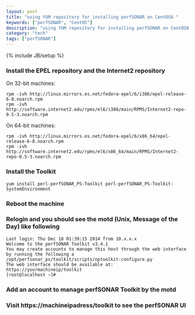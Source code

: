 ```yaml
---
layout: post
title: "using YUM repository for installing perfSONAR on CentOS6 "
keywords: ["perfSONAR", "CentOS"]
description: "using YUM repository for installing perfSONAR on CentOS6 "
category: "tech"
tags: ["perfSONAR"]
---
```

{% include JB/setup %}


### Install the EPEL repository and  the Internet2 repository

On 32-bit machines:

	rpm -ivh http://linux.mirrors.es.net/fedora-epel/6/i386/epel-release-6-8.noarch.rpm  
	rpm -ivh http://software.internet2.edu/rpms/el6/i386/main/RPMS/Internet2-repo-0.5-3.noarch.rpm


On 64-bit machines:

	rpm -ivh http://linux.mirrors.es.net/fedora-epel/6/x86_64/epel-release-6-8.noarch.rpm  
	rpm -ivh http://software.internet2.edu/rpms/el6/x86_64/main/RPMS/Internet2-repo-0.5-3.noarch.rpm


### Install the Toolkit

    yum install perl-perfSONAR_PS-Toolkit perl-perfSONAR_PS-Toolkit-SystemEnvironment

### Reboot the machine

### Relogin and you should see the motd (Unix, Message of the Day) like following


	Last login: Thu Dec 18 01:39:15 2014 from 10.x.x.x
	Welcome to the perfSONAR Toolkit v3.4.1
	You may create accounts to manage this host through the web interface by running the following a
	/opt/perfsonar_ps/toolkit/scripts/nptoolkit-configure.py
	The web interface should be available at:
	https://yourmachineip/toolkit 
	[root@localhost ~]# 


### Add an account to manage perfSONAR Toolkit by the motd

### Visit  https://machineipadress/toolkit to see the  perfSONAR UI